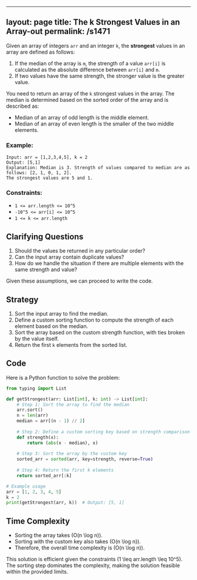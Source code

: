 
---
layout: page
title:  The k Strongest Values in an Array-out
permalink: /s1471
---

Given an array of integers `arr` and an integer `k`, the **strongest** values in an array are defined as follows:
1. If the median of the array is `m`, the strength of a value `arr[i]` is calculated as the absolute difference between `arr[i]` and `m`.
2. If two values have the same strength, the stronger value is the greater value.

You need to return an array of the `k` strongest values in the array. The median is determined based on the sorted order of the array and is described as:
- Median of an array of odd length is the middle element.
- Median of an array of even length is the smaller of the two middle elements.

### Example:
```
Input: arr = [1,2,3,4,5], k = 2
Output: [5,1]
Explanation: Median is 3. Strength of values compared to median are as follows: [2, 1, 0, 1, 2].
The strongest values are 5 and 1.
```

### Constraints:
- `1 <= arr.length <= 10^5`
- `-10^5 <= arr[i] <= 10^5`
- `1 <= k <= arr.length`

## Clarifying Questions
1. Should the values be returned in any particular order?
2. Can the input array contain duplicate values?
3. How do we handle the situation if there are multiple elements with the same strength and value?

Given these assumptions, we can proceed to write the code.

## Strategy
1. Sort the input array to find the median.
2. Define a custom sorting function to compute the strength of each element based on the median.
3. Sort the array based on the custom strength function, with ties broken by the value itself.
4. Return the first `k` elements from the sorted list.

## Code

Here is a Python function to solve the problem:

```python
from typing import List

def getStrongest(arr: List[int], k: int) -> List[int]:
    # Step 1: Sort the array to find the median
    arr.sort()
    n = len(arr)
    median = arr[(n - 1) // 2]
    
    # Step 2: Define a custom sorting key based on strength comparison
    def strength(x):
        return (abs(x - median), x)
    
    # Step 3: Sort the array by the custom key
    sorted_arr = sorted(arr, key=strength, reverse=True)
    
    # Step 4: Return the first k elements
    return sorted_arr[:k]

# Example usage
arr = [1, 2, 3, 4, 5]
k = 2
print(getStrongest(arr, k))  # Output: [5, 1]
```

## Time Complexity
- Sorting the array takes \(O(n \log n)\).
- Sorting with the custom key also takes \(O(n \log n)\).
- Therefore, the overall time complexity is \(O(n \log n)\).

This solution is efficient given the constraints \(1 \leq arr.length \leq 10^5\). The sorting step dominates the complexity, making the solution feasible within the provided limits.